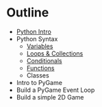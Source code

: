 Outline
=======

* [Python Intro](intro.md)
* Python Syntax
	* [Variables](syntax_variables.md)
	* [Loops & Collections](syntax_loops_collections.md)
	* [Conditionals](syntax_conditionals.md)
	* [Functions](syntax_functions.md)
	* Classes
* Intro to PyGame
* Build a PyGame Event Loop
* Build a simple 2D Game

